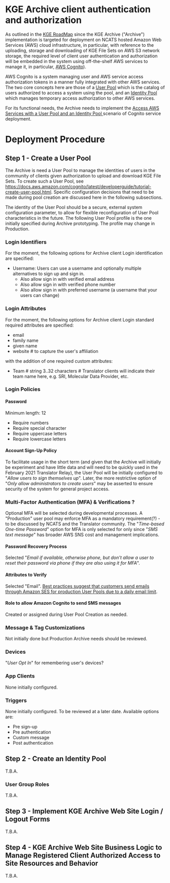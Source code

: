 # KGE Archive client authentication and authorization

As outlined in the [KGE RoadMap](./KGE_ARCHIVE_ROADMAP.md) since the KGE Archive ("Archive") implementation is targeted for deployment on NCATS hosted Amazon Web Services (AWS) cloud infrastructure, in particular, with reference to the uploading, storage and downloading of KGE File Sets on AWS S3 network storage, the required level of client user authentication and authorization will be embedded in the system using off-the-shelf AWS services to manage it, in particular, [AWS Cognito](https://docs.aws.amazon.com/cognito/latest/developerguide/what-is-amazon-cognito.html)).

AWS Cognito is a system managing user and AWS service access authorization tokens in a manner fully integrated with other AWS services. The two core concepts here are those of a [User Pool](https://docs.aws.amazon.com/cognito/latest/developerguide/cognito-user-identity-pools.html) which is the catalog of users authorized to access a system using the pool, and an [Identity Pool](https://docs.aws.amazon.com/cognito/latest/developerguide/cognito-identity.html) which manages temporary access authorization to other AWS services.

For its functional needs, the Archive needs to implement the [Access AWS Services with a User Pool and an Identity Pool ](https://docs.aws.amazon.com/cognito/latest/developerguide/cognito-scenarios.html#scenario-aws-and-user-pool) scenario of Cognito service deployment.

# Deployment Procedure

## Step 1 - Create a User Pool

The Archive is need a User Pool to manage the identities of users in the community of clients given authorization to upload and download KGE File Sets.  To create such a User Pool, see https://docs.aws.amazon.com/cognito/latest/developerguide/tutorial-create-user-pool.html. Specific configuration decisions that need to be made during pool creation are discussed here in the following subsections.  

The identity of the User Pool should be a secure, external system configuration parameter, to allow for flexible reconfiguration of User Pool characteristics in the future.  The following User Pool profile is the one initially specified during Archive prototyping. The profile may change in Production.

### Login Identifiers

For the moment, the following options for Archive client Login identification are specified:

- Username: Users can use a username and optionally multiple alternatives to sign up and sign in.
    - Also allow sign in with verified email address
    - Also allow sign in with verified phone number
    - Also allow sign in with preferred username (a username that your users can change)

### Login Attributes

For the moment, the following options for Archive client Login standard required attributes are specified:

- email
- family name
- given name
- website # to capture the user's affiliation

with the addition of one required custom attributes:

- Team  # string 3..32 characters  # Translator clients will indicate their team name here, e.g. SRI, Molecular Data Provider, etc.

### Login Policies

#### Password

Minimum length: 12

- Require numbers
- Require special character
- Require uppercase letters
- Require lowercase letters

#### Account Sign-Up Policy

To facilitate usage in the short term (and given that the Archive will initially be experiment and have little data and will need to be quickly used in the February 2021 Translator Relay), the User Pool will be initially configured to "_Allow users to sign themselves up_".  Later, the more restrictive option of "_Only allow administrators to create users_" may be asserted to ensure security of the system for general project access.

### Multi-Factor Authentication (MFA) & Verifications ?

Optional MFA will be selected during developmental processes. A "Production" user pool may enforce MFA as a mandatory requirement(?) - to be discussed by NCATS and the Translator community. The "_Time-based One-time Password_" option for MFA is only selected for only since "_SMS text message_" has broader AWS SNS cost and management implications.

#### Password Recovery Process

Selected "_Email if available, otherwise phone, but don’t allow a user to reset their password via phone if they are also using it for MFA_".

#### Attributes to Verify

Selected "Email". [Best practices suggest that customers send emails through Amazon SES for production User Pools due to a daily email limit](https://docs.aws.amazon.com/cognito/latest/developerguide/signing-up-users-in-your-app.html). 

#### Role to allow Amazon Cognito to send SMS messages

Created or assigned during User Pool Creation as needed.

### Message & Tag Customizations

Not initially done but Production Archive needs should be reviewed.

### Devices

"_User Opt In_" for remembering user's devices?

### App Clients

None initially configured.

### Triggers

None initially configured. To be reviewed at a later date. Available options are:

- Pre sign-up
- Pre authentication
- Custom message
- Post authentication

## Step 2 - Create an Identity Pool

T.B.A.

### User Group Roles

T.B.A.

## Step 3 - Implement KGE Archive Web Site Login / Logout Forms

T.B.A.

## Step 4 - KGE Archive Web Site Business Logic to Manage Registered Client Authorized Access to Site Resources and Behavior

T.B.A.
